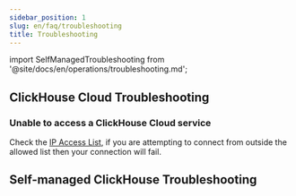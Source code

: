 ```yaml
---
sidebar_position: 1
slug: en/faq/troubleshooting
title: Troubleshooting
---
```

import SelfManagedTroubleshooting from '@site/docs/en/operations/troubleshooting.md';

## ClickHouse Cloud Troubleshooting

### Unable to access a ClickHouse Cloud service
Check the [IP Access List](/docs/en/manage/security/ip-access-list.md), if you are attempting to connect from outside the allowed list then your connection will fail.

## Self-managed ClickHouse Troubleshooting

<SelfManagedTroubleshooting />

